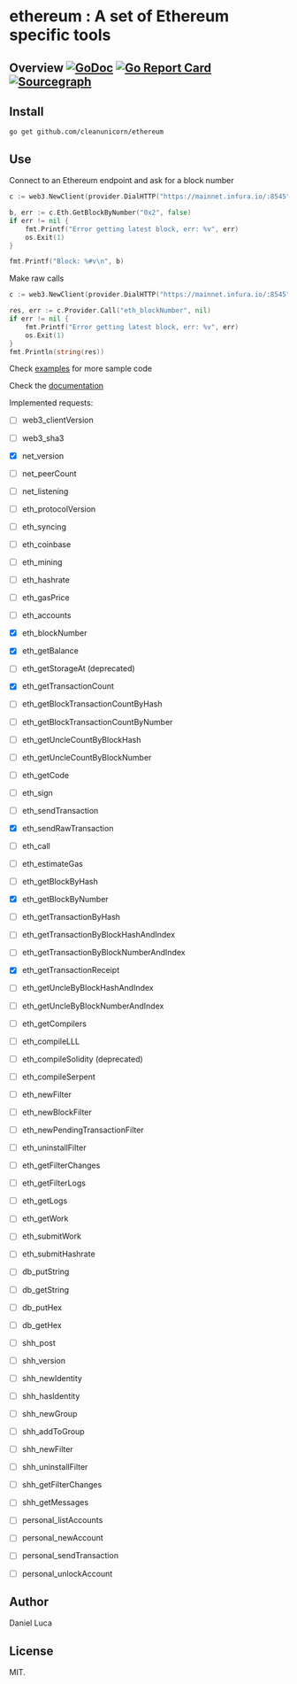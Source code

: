 # ethereum : A set of Ethereum specific tools

## Overview [![GoDoc](https://godoc.org/github.com/cleanunicorn/ethereum?status.svg)](https://godoc.org/github.com/cleanunicorn/ethereum) [![Go Report Card](https://goreportcard.com/badge/github.com/cleanunicorn/ethereum)](https://goreportcard.com/report/github.com/cleanunicorn/ethereum) [![Sourcegraph](https://sourcegraph.com/github.com/cleanunicorn/ethereum/-/badge.svg)](https://sourcegraph.com/github.com/cleanunicorn/ethereum?badge)

## Install

```
go get github.com/cleanunicorn/ethereum
```

## Use

Connect to an Ethereum endpoint and ask for a block number
```go
c := web3.NewClient(provider.DialHTTP("https://mainnet.infura.io/:8545"))

b, err := c.Eth.GetBlockByNumber("0x2", false)
if err != nil {
	fmt.Printf("Error getting latest block, err: %v", err)
	os.Exit(1)
}

fmt.Printf("Block: %#v\n", b)
```

Make raw calls
```go
c := web3.NewClient(provider.DialHTTP("https://mainnet.infura.io/:8545"))

res, err := c.Provider.Call("eth_blockNumber", nil)
if err != nil {
	fmt.Printf("Error getting latest block, err: %v", err)
	os.Exit(1)
}
fmt.Println(string(res))
```

Check [examples](https://github.com/cleanunicorn/ethereum/tree/restructure-namespaces/examples) for more sample code

Check the [documentation](https://godoc.org/github.com/cleanunicorn/ethereum) 

Implemented requests:

- [ ] web3_clientVersion                      
- [ ] web3_sha3                               
- [x] net_version                             
- [ ] net_peerCount                           
- [ ] net_listening                           
- [ ] eth_protocolVersion                     
- [ ] eth_syncing                             
- [ ] eth_coinbase                            
- [ ] eth_mining                              
- [ ] eth_hashrate                            
- [ ] eth_gasPrice                            
- [ ] eth_accounts                            
- [x] eth_blockNumber                         
- [x] eth_getBalance                          
- [ ] eth_getStorageAt (deprecated)
- [x] eth_getTransactionCount                 
- [ ] eth_getBlockTransactionCountByHash      
- [ ] eth_getBlockTransactionCountByNumber    
- [ ] eth_getUncleCountByBlockHash            
- [ ] eth_getUncleCountByBlockNumber          
- [ ] eth_getCode                             
- [ ] eth_sign                                
- [ ] eth_sendTransaction                     
- [x] eth_sendRawTransaction                  
- [ ] eth_call                                
- [ ] eth_estimateGas                         
- [ ] eth_getBlockByHash                      
- [x] eth_getBlockByNumber                    
- [ ] eth_getTransactionByHash                
- [ ] eth_getTransactionByBlockHashAndIndex   
- [ ] eth_getTransactionByBlockNumberAndIndex 
- [x] eth_getTransactionReceipt               
- [ ] eth_getUncleByBlockHashAndIndex         
- [ ] eth_getUncleByBlockNumberAndIndex       
- [ ] eth_getCompilers                        
- [ ] eth_compileLLL                          
- [ ] eth_compileSolidity (deprecated)                    
- [ ] eth_compileSerpent                      
- [ ] eth_newFilter                           
- [ ] eth_newBlockFilter                      
- [ ] eth_newPendingTransactionFilter         
- [ ] eth_uninstallFilter                     
- [ ] eth_getFilterChanges                    
- [ ] eth_getFilterLogs                       
- [ ] eth_getLogs                             
- [ ] eth_getWork                             
- [ ] eth_submitWork                          
- [ ] eth_submitHashrate                      
- [ ] db_putString                            
- [ ] db_getString                            
- [ ] db_putHex                               
- [ ] db_getHex                               
- [ ] shh_post                                
- [ ] shh_version                             
- [ ] shh_newIdentity                         
- [ ] shh_hasIdentity                         
- [ ] shh_newGroup                            
- [ ] shh_addToGroup                          
- [ ] shh_newFilter                           
- [ ] shh_uninstallFilter                     
- [ ] shh_getFilterChanges                    
- [ ] shh_getMessages                         
- [ ] personal_listAccounts                   
- [ ] personal_newAccount                     
- [ ] personal_sendTransaction                
- [ ] personal_unlockAccount                  


## Author

Daniel Luca

## License

MIT.
